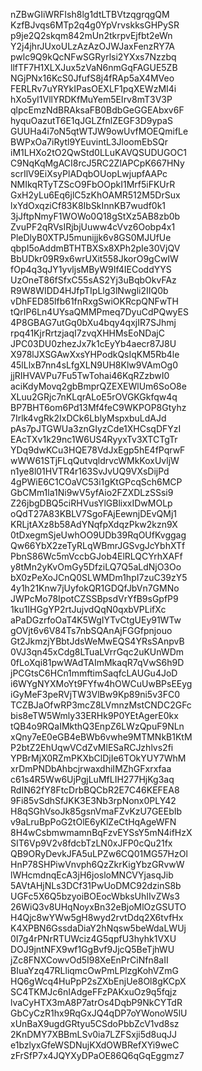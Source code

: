 nZBwGIiWRFIsh8lg1dtLTBVtzqgrqgQM
KzfBJvqs6MTp2q4g0YpVrvskksGHPySR
p9je2Q2skqm842mUn2tkrpvEjfbt2eWn
Y2j4jhrJUxoULzAzAzOJWJaxFenzRY7A
pwlc9Q9kQcNFwSGRyrlsi2YXxs7Nzzbq
llfTF7H1XLXJux5zVaN6nmGqFAGUE5ZB
NGjPNx16KcS0JfufS8j4fRAp5aX4MVeo
FERLRv7uYRYkIPasOEXLF1pqXEWzMI4i
hXo5yI1VllYRDKfMuYem5EIrv8mT3V3P
qlpcEmzNdBRAksaFB0BdbGeGGEAbxv6F
hyquOazutT6E1qJGLZfnlZEGF3D9ypaS
GUUHa4i7oN5qtWTJW9owUvfMOEQmifLe
BWPxOa7iRytl9YEuvintL3JloomEbSQr
iM1LHXo2tO2QwStd0LLuKAVQSUDUGOC1
C9NqKqMgACI8rcJ5RC2ZlAPCpK667HNy
scrIlV9EiXsyPlADqbOUopLwjupfAAPc
NMIkqRTyTZScO9FbOOpkI1Mrf5iFKUrR
GxH2yLu6Eq6jlC5zKhOAMR512M5DrSux
lxYdOxqziCf83K8IbSkInnKB7wudf0k1
3jJftpNmyF1WOWo0Q18gStXz5AB8zb0b
ZvuPF2qRVsIRjbjUuww4cVvz6Oobp4x1
PleDlyB0XTPJ5munijjk6v8GS0MJUfUe
qbpI5oAddmBTHTBXSx8XPh2pIe30VjQV
BbUDkr09R9x6wrUXit558JkorO9gCwIW
fOp4q3qJY1yvljsMByW9If4IECoddYYS
UzOneT86fSfxC55sAS2Yj3uBqbOkvFAz
R9W8WIDD4HJfpTIpLlg3lNwgli2IIQ0b
vDhFED85lfb61fnRxgSwiOKRcpQNFwTH
tQrIP6Ln4UYsaQMMPmeq7DyuCdPQwyES
4P8GBAG7utGq0bXu4bqy4qxjIR7SJhmj
rpq41KjrRrtzjaqI7zvqXHHMsEoNDajC
JPC03DU0zhezJx7k1cEyYb4aecr87J8U
X978lJXSGAwXxsYHPodkQsIqKM5Rb4le
45lLlxB7nn4sLfgXLN9UH8Klw9VAmOg0
jjRIHVAVPu7Fu5TwTohai46KqRZzbwI0
aciKdyMovq2gbBmprQZEXEWlUm6SoO8e
XLuu2GRjc7nKLqrALoE5rOVGKGkfqw4q
BP7BHT6om6Pd13Mf4feC9WKPOP8Gtyhz
7Irlk4vgRk2IxDCk6LblyMspxbuLdAJd
pAs7pJTGWUa3znGIyzCde1XHCsqDFYzI
EAcTXv1k29nc1W6US4RyyxTv3XTCTgTr
YDq9dwKCu3HQE78VdJxEgp5hE4fPqrwF
wWW61STjFLqQutvqldrvcWMkKoxUvljW
n1ye8l01HVTR4r163SvJvUQ9VXsDijPd
4gPWiE6C1COaVC53i1gKtGPcqSch6MCP
GbCMm1la1Ni9wV5yfAio2FZXDLzSSsi9
Z26jbgDBQ5ciRHVusYlGBlixxIDwMOLp
oQdT27A83KBLV7SgoFAjEewnjDEvQMj1
KRLjtAXz8b58AdYNqfpXdqzPkw2kzn9X
0tDxegmSjeUwhOO9UDb39RqOUfKvggag
Qw66YbX2zeTyRLqWBmrJGSvgJcYbhXTf
PbnS86Wc5mVccbGJob4ElRLQCYrhXAFf
y8tMn2yKvOmGy5DfziLQ7Q5aLdNjO3Oo
bX0zPeXoJCnQ0SLWMDm1hpI7zuC39zY5
4y1h21Knw7jUyfokQR1GDQfJbVn7GMNo
JWPcMo78IpotCZSSBpsdVrYfB9sGpfP9
1ku1IHGgYP2rtJujvdQqN0qxbVPLifXc
aPaDGzrfoOaT4K5WgIYTvCtgUEy91WTw
gOVjt6v6V84Ts7nbSQAnAjFGGfpnjouo
Gt2JkmzjYBbtJdsWeMwEQS4YRsSAnpvB
0VJ3qn45xCdg8LTuaLVrrGqc2uKUnWDm
0fLoXqi81pwWAdTAImMkaqR7qVwS6h9D
jPCGtsC6HCn1mmftimSaqfcLAUGu4JoD
i6WYgNYXMoYt9FYfw4hOWCuUwBPsEEyg
iGyMeF3peRVjTW3VlBw9Kp89ni5v3FC0
TCZBJaOfwRP3mcZ8LVmnzMstCNDC2GFc
bis8eTW5Wmly33ERHk9P0YEtAgerE0kx
tQB4o9RQaIMkthQ3EnpZ6LWzQpuF9NLn
xQny7eE0eGB4eBWb6vwhe9MTMNkB1KtM
P2btZ2EhUqwVCdZvMlESaRCJzhlvs2fi
YPBrMjX0RZmPKXbClDjIe6TOkYUY7WhM
xrDmPNDbAhbcjrwaxdhiIMZhGFxrxfaa
c61s4R5Ww6UjPgjLuMfLIH277HjKg3aq
RdIN62fY8FtcDrbBQCbR2E7C46KEFEA8
9Fi85vSdhSfJKK3E3Nb3rpNonx0PLY42
H8qSGhVsoJk85gsnVmaFZvKzU7GEEbIb
v9aLruBpPoG2tOlE6yKlZeCtHqAgeWFN
8H4wCsbmwmamnBqFzvEYSsY5mN4ifHzX
SIT6Vp9V2v8fdcbTzLN0xJFP0cQu21fx
QB9ORyDevkJFA5uLPZw6CQ01MG57HzOl
HnP78SHPiwVnvph6QzZkrKigYbzGRvwW
lWHcmdnqEcA3jH6josloMNCVYjasqJib
5AVtAHjNLs3DCf31PwUoDMC92dzinS8b
UGFc5X6Q5bzyoiBOEocWbksUhIIvZWs3
26WiQ3v8UHqNoyxBn32eBjoMlOzGSUTO
H4Qjc8wYWw5gH8wyd2rvtDdq2X6tvfHx
K4XPBN6GssdaDiaY2hNqsw5beWdaLWUj
0I7g4rPNrRTUWciz4G5qpfU3hyhk1VXU
DOJ9jntNFX9wf1GgBvf9JjcQ5BeTjhWU
jZc8FNXCowvOd5I98XeEnPrCiNfn8aII
BIuaYzq47RLliqmcOwPmLPlzgKohVZmG
HQ6gWcq4HuPpP2sZXbEnjUe8Ol8gKCpX
SC4TKMJc6nIAdgeFFzPAKxuOz9q5fqjz
lvaCyHTX3mA8P7atrOs4DqbP9NkCYTdR
GbCyCzR1hx9RqGxJQ4qDP7oYWonoW5lU
xUnBaX9ugdGRtyu5CSdoPbbZcV1vd8sz
2KnDMY7XBBmLSv0ia7LZFSxji5d8uqJJ
e1bzlyxGfeWSDNujKXdOWBRefXYi9weC
zFrSfP7x4JQYXyDPaOE86Q6qGqEggmz7
